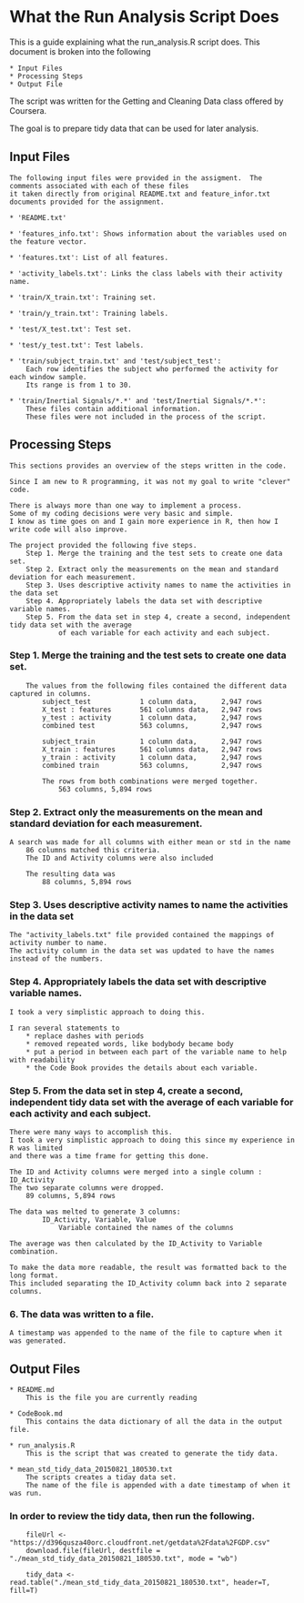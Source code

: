 # What the Run Analysis Script Does
This is a guide explaining what the run_analysis.R script does. This document is broken into the following

	* Input Files
	* Processing Steps
	* Output File

	
The script was written for the Getting and Cleaning Data class offered by Coursera.

The goal is to prepare tidy data that can be used for later analysis.

## Input Files
	The following input files were provided in the assigment.  The comments associated with each of these files
	it taken directly from original README.txt and feature_infor.txt documents provided for the assignment.

	* 'README.txt'

	* 'features_info.txt': Shows information about the variables used on the feature vector.

	* 'features.txt': List of all features.

	* 'activity_labels.txt': Links the class labels with their activity name.

	* 'train/X_train.txt': Training set.

	* 'train/y_train.txt': Training labels.

	* 'test/X_test.txt': Test set.

	* 'test/y_test.txt': Test labels.

	* 'train/subject_train.txt' and 'test/subject_test': 
		Each row identifies the subject who performed the activity for each window sample. 
		Its range is from 1 to 30. 

	* 'train/Inertial Signals/*.*' and 'test/Inertial Signals/*.*': 
		These files contain additional information.
		These files were not included in the process of the script.	

## Processing Steps
	This sections provides an overview of the steps written in the code.
	
	Since I am new to R programming, it was not my goal to write "clever" code.  
	
	There is always more than one way to implement a process.  
	Some of my coding decisions were very basic and simple. 
	I know as time goes on and I gain more experience in R, then how I write code will also improve.
	
	The project provided the following five steps.
		Step 1.	Merge the training and the test sets to create one data set.
		Step 2.	Extract only the measurements on the mean and standard deviation for each measurement.
		Step 3.	Uses descriptive activity names to name the activities in the data set
		Step 4. Appropriately labels the data set with descriptive variable names. 
		Step 5. From the data set in step 4, create a second, independent tidy data set with the average 
				of each variable for each activity and each subject.

###	Step 1.	Merge the training and the test sets to create one data set.
		The values from the following files contained the different data captured in columns.
			subject_test			1 column data, 		2,947 rows
			X_test : features		561 columns data, 	2,947 rows
			y_test : activity		1 column data,		2,947 rows
			combined test 			563 columns, 		2,947 rows
			
			subject_train			1 column data, 		2,947 rows
			X_train : features		561 columns data, 	2,947 rows
			y_train : activity		1 column data, 		2,947 rows
			combined train			563 columns, 		2,947 rows

			The rows from both combinations were merged together.
				563 columns, 5,894 rows

###	Step 2.	Extract only the measurements on the mean and standard deviation for each measurement. 		
	A search was made for all columns with either mean or std in the name
		86 columns matched this criteria.
		The ID and Activity columns were also included
		
		The resulting data was
			88 columns, 5,894 rows

###	Step 3.	Uses descriptive activity names to name the activities in the data set
	The "activity_labels.txt" file provided contained the mappings of activity number to name.
	The activity column in the data set was updated to have the names instead of the numbers.

###	Step 4. Appropriately labels the data set with descriptive variable names. 
	
	I took a very simplistic approach to doing this.
	
	I ran several statements to 
		* replace dashes with periods
		* removed repeated words, like bodybody became body
		* put a period in between each part of the variable name to help with readability
		* the Code Book provides the details about each variable.
	

###	Step 5. From the data set in step 4, create a second, independent tidy data set with the average of each variable for each activity and each subject.
	
	There were many ways to accomplish this.
	I took a very simplistic approach to doing this since my experience in R was limited 
	and there was a time frame for getting this done.

	The ID and Activity columns were merged into a single column : ID_Activity
	The two separate columns were dropped.
		89 columns, 5,894 rows

	The data was melted to generate 3 columns:
			ID_Activity, Variable, Value
				Variable contained the names of the columns
				
	The average was then calculated by the ID_Activity to Variable combination.

	To make the data more readable, the result was formatted back to the long format.
	This included separating the ID_Activity column back into 2 separate columns.


###	6.  The data was written to a file.
	A timestamp was appended to the name of the file to capture when it was generated.

## Output Files

	* README.md
		This is the file you are currently reading

	* CodeBook.md
		This contains the data dictionary of all the data in the output file.

	* run_analysis.R
		This is the script that was created to generate the tidy data.
	
	* mean_std_tidy_data_20150821_180530.txt
		The scripts creates a tiday data set.  
		The name of the file is appended with a date timestamp of when it was run.
		
### In order to review the tidy data, then run the following.
		
		fileUrl <- "https://d396qusza40orc.cloudfront.net/getdata%2Fdata%2FGDP.csv"
		download.file(fileUrl, destfile = "./mean_std_tidy_data_20150821_180530.txt", mode = "wb")

		tidy_data <-  read.table("./mean_std_tidy_data_20150821_180530.txt", header=T, fill=T) 
